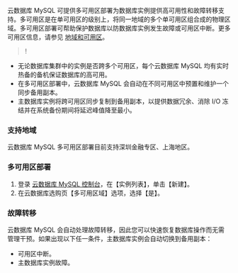 云数据库 MySQL 可提供多可用区部署为数据库实例提供高可用性和故障转移支持。多可用区是在单可用区的级别上，将同一地域的多个单可用区组合成的物理区域。多可用区部署可帮助保护数据库以防数据库实例发生故障或可用区中断。更多可用区信息，请参见 [地域和可用区](https://cloud.tencent.com/document/product/236/8458)。

>!
- 无论数据库集群中的实例是否跨多个可用区，每个云数据库 MySQL 均有实时热备的备机保证数据库的高可用。
- 在多可用区部署中，云数据库 MySQL 会自动在不同可用区中预置和维护一个同步备用副本。
- 主数据库实例将跨可用区同步复制到备用副本，以提供数据冗余、消除 I/O 冻结并在系统备份期间将延迟峰值降至最小。

### 支持地域
云数据库 MySQL 多可用区部署目前支持深圳金融专区、上海地区。

### 多可用区部署

1. 登录 [云数据库 MySQL 控制台](https://console.cloud.tencent.com/cdb/)，在【实例列表】，单击【新建】。
2. 在云数据库选购页【多可用区域】选项，选择【是】。

### 故障转移

云数据库 MySQL 会自动处理故障转移，因此您可以快速恢复数据库操作而无需管理干预。如果出现以下任一条件，主数据库实例会自动切换到备用副本：
- 可用区中断。
- 主数据库实例故障。
